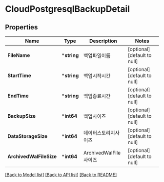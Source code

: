 # CloudPostgresqlBackupDetail

## Properties
Name | Type | Description | Notes
------------ | ------------- | ------------- | -------------
**FileName** | ***string** | 백업파일이름 | [optional] [default to null]
**StartTime** | ***string** | 백업시작시간 | [optional] [default to null]
**EndTime** | ***string** | 백업종료시간 | [optional] [default to null]
**BackupSize** | ***int64** | 백업사이즈 | [optional] [default to null]
**DataStorageSize** | ***int64** | 데이터스토리지사이즈 | [optional] [default to null]
**ArchivedWalFileSize** | ***int64** | ArchivedWalFile사이즈 | [optional] [default to null]

[[Back to Model list]](../README.md#documentation-for-models) [[Back to API list]](../README.md#documentation-for-api-endpoints) [[Back to README]](../README.md)


